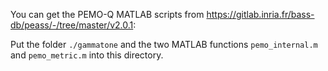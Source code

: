 You can get the PEMO-Q MATLAB scripts from https://gitlab.inria.fr/bass-db/peass/-/tree/master/v2.0.1:

Put the folder `./gammatone` and the two MATLAB functions `pemo_internal.m` and `pemo_metric.m` into this directory.

